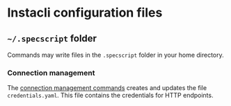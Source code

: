 # Instacli configuration files

## `~/.specscript` folder

Commands may write files in the `.specscript` folder in your home directory.

### Connection management

The [connection management commands](../commands/README.md#manage-credentials) creates and updates the file
`credentials.yaml`. This file contains the credentials for HTTP endpoints.  
